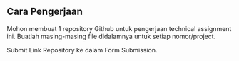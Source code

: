 ## Cara Pengerjaan

Mohon membuat 1 repository Github untuk pengerjaan technical assignment ini. Buatlah masing-masing file didalamnya untuk setiap nomor/project.

Submit Link Repository ke dalam Form Submission.